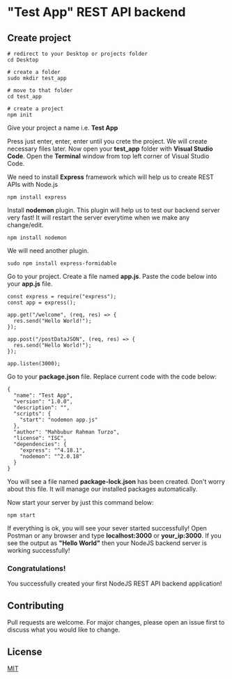 # "**Test App**" REST API backend

## Create project

```
# redirect to your Desktop or projects folder
cd Desktop

# create a folder
sudo mkdir test_app

# move to that folder
cd test_app

# create a project
npm init
```

Give your project a name i.e. **Test App**

Press just enter, enter, enter until you crete the project. We will create necessary files later. Now open your **test_app** folder with **Visual Studio Code**. Open the **Terminal** window from top left corner of Visual Studio Code.

We need to install **Express** framework which will help us to create REST APIs with Node.js

```
npm install express
```

Install **nodemon** plugin. This plugin will help us to test our backend server very fast! It will restart the server everytime when we make any change/edit.

```
npm install nodemon
```

We will need another plugin.

```
sudo npm install express-formidable
```

Go to your project. Create a file named **app.js**. Paste the code below into your **app.js** file.

```
const express = require("express");
const app = express();

app.get("/welcome", (req, res) => {
  res.send("Hello World!");
});

app.post("/postDataJSON", (req, res) => {
  res.send("Hello World!");
});

app.listen(3000);

```

Go to your **package.json** file. Replace current code with the code below:

```
{
  "name": "Test App",
  "version": "1.0.0",
  "description": "",
  "scripts": {
    "start": "nodemon app.js"
  },
  "author": "Mahbubur Rahman Turzo",
  "license": "ISC",
  "dependencies": {
    "express": "^4.18.1",
    "nodemon": "^2.0.18"
  }
}

```

You will see a file named **package-lock.json** has been created. Don't worry about this file. It will manage our installed packages automatically.

Now start your server by just this command below:

```
npm start
```

If everything is ok, you will see your sever started successfully!
Open Postman or any browser and type **localhost:3000** or **your_ip:3000**. If you see the output as **"Hello World"** then your NodeJS backend server is working successfully!

### **Congratulations!**

You successfully created your first NodeJS REST API backend application!

## Contributing

Pull requests are welcome. For major changes, please open an issue first to discuss what you would like to change.

## License

[MIT](https://choosealicense.com/licenses/mit/)
